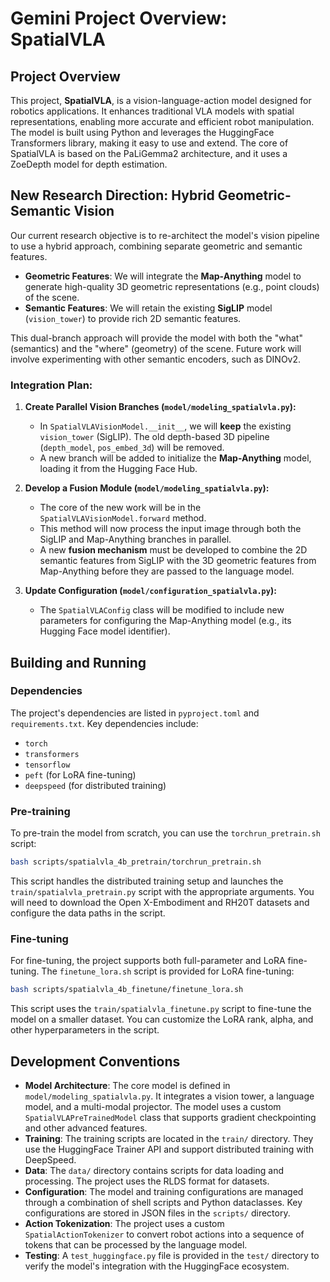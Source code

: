 # Gemini Project Overview: SpatialVLA

## Project Overview

This project, **SpatialVLA**, is a vision-language-action model designed for robotics applications. It enhances traditional VLA models with spatial representations, enabling more accurate and efficient robot manipulation. The model is built using Python and leverages the HuggingFace Transformers library, making it easy to use and extend. The core of SpatialVLA is based on the PaLiGemma2 architecture, and it uses a ZoeDepth model for depth estimation.

## New Research Direction: Hybrid Geometric-Semantic Vision

Our current research objective is to re-architect the model's vision pipeline to use a hybrid approach, combining separate geometric and semantic features.

-   **Geometric Features**: We will integrate the **Map-Anything** model to generate high-quality 3D geometric representations (e.g., point clouds) of the scene.
-   **Semantic Features**: We will retain the existing **SigLIP** model (`vision_tower`) to provide rich 2D semantic features.

This dual-branch approach will provide the model with both the "what" (semantics) and the "where" (geometry) of the scene. Future work will involve experimenting with other semantic encoders, such as DINOv2.

### Integration Plan:

1.  **Create Parallel Vision Branches (`model/modeling_spatialvla.py`):**
    *   In `SpatialVLAVisionModel.__init__`, we will **keep** the existing `vision_tower` (SigLIP). The old depth-based 3D pipeline (`depth_model`, `pos_embed_3d`) will be removed.
    *   A new branch will be added to initialize the **Map-Anything** model, loading it from the Hugging Face Hub.

2.  **Develop a Fusion Module (`model/modeling_spatialvla.py`):**
    *   The core of the new work will be in the `SpatialVLAVisionModel.forward` method.
    *   This method will now process the input image through both the SigLIP and Map-Anything branches in parallel.
    *   A new **fusion mechanism** must be developed to combine the 2D semantic features from SigLIP with the 3D geometric features from Map-Anything before they are passed to the language model.

3.  **Update Configuration (`model/configuration_spatialvla.py`):**
    *   The `SpatialVLAConfig` class will be modified to include new parameters for configuring the Map-Anything model (e.g., its Hugging Face model identifier).

## Building and Running

### Dependencies

The project's dependencies are listed in `pyproject.toml` and `requirements.txt`. Key dependencies include:

*   `torch`
*   `transformers`
*   `tensorflow`
*   `peft` (for LoRA fine-tuning)
*   `deepspeed` (for distributed training)

### Pre-training

To pre-train the model from scratch, you can use the `torchrun_pretrain.sh` script:

```bash
bash scripts/spatialvla_4b_pretrain/torchrun_pretrain.sh
```

This script handles the distributed training setup and launches the `train/spatialvla_pretrain.py` script with the appropriate arguments. You will need to download the Open X-Embodiment and RH20T datasets and configure the data paths in the script.

### Fine-tuning

For fine-tuning, the project supports both full-parameter and LoRA fine-tuning. The `finetune_lora.sh` script is provided for LoRA fine-tuning:

```bash
bash scripts/spatialvla_4b_finetune/finetune_lora.sh
```

This script uses the `train/spatialvla_finetune.py` script to fine-tune the model on a smaller dataset. You can customize the LoRA rank, alpha, and other hyperparameters in the script.

## Development Conventions

*   **Model Architecture**: The core model is defined in `model/modeling_spatialvla.py`. It integrates a vision tower, a language model, and a multi-modal projector. The model uses a custom `SpatialVLAPreTrainedModel` class that supports gradient checkpointing and other advanced features.
*   **Training**: The training scripts are located in the `train/` directory. They use the HuggingFace Trainer API and support distributed training with DeepSpeed.
*   **Data**: The `data/` directory contains scripts for data loading and processing. The project uses the RLDS format for datasets.
*   **Configuration**: The model and training configurations are managed through a combination of shell scripts and Python dataclasses. Key configurations are stored in JSON files in the `scripts/` directory.
*   **Action Tokenization**: The project uses a custom `SpatialActionTokenizer` to convert robot actions into a sequence of tokens that can be processed by the language model.
*   **Testing**: A `test_huggingface.py` file is provided in the `test/` directory to verify the model's integration with the HuggingFace ecosystem.
